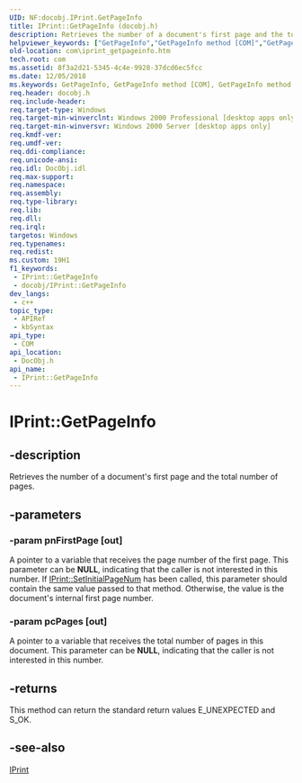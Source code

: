 ```yaml
---
UID: NF:docobj.IPrint.GetPageInfo
title: IPrint::GetPageInfo (docobj.h)
description: Retrieves the number of a document's first page and the total number of pages.
helpviewer_keywords: ["GetPageInfo","GetPageInfo method [COM]","GetPageInfo method [COM]","IPrint interface","IPrint interface [COM]","GetPageInfo method","IPrint.GetPageInfo","IPrint::GetPageInfo","_ctrl_iprint_getpageinfo","com.iprint_getpageinfo","docobj/IPrint::GetPageInfo"]
old-location: com\iprint_getpageinfo.htm
tech.root: com
ms.assetid: 8f3a2d21-5345-4c4e-9928-37dcd6ec5fcc
ms.date: 12/05/2018
ms.keywords: GetPageInfo, GetPageInfo method [COM], GetPageInfo method [COM],IPrint interface, IPrint interface [COM],GetPageInfo method, IPrint.GetPageInfo, IPrint::GetPageInfo, _ctrl_iprint_getpageinfo, com.iprint_getpageinfo, docobj/IPrint::GetPageInfo
req.header: docobj.h
req.include-header: 
req.target-type: Windows
req.target-min-winverclnt: Windows 2000 Professional [desktop apps only]
req.target-min-winversvr: Windows 2000 Server [desktop apps only]
req.kmdf-ver: 
req.umdf-ver: 
req.ddi-compliance: 
req.unicode-ansi: 
req.idl: DocObj.idl
req.max-support: 
req.namespace: 
req.assembly: 
req.type-library: 
req.lib: 
req.dll: 
req.irql: 
targetos: Windows
req.typenames: 
req.redist: 
ms.custom: 19H1
f1_keywords:
 - IPrint::GetPageInfo
 - docobj/IPrint::GetPageInfo
dev_langs:
 - c++
topic_type:
 - APIRef
 - kbSyntax
api_type:
 - COM
api_location:
 - DocObj.h
api_name:
 - IPrint::GetPageInfo
---
```


# IPrint::GetPageInfo


## -description

Retrieves the number of a document's first page and the total number of pages.

## -parameters

### -param pnFirstPage [out]

A pointer to a variable that receives the page number of the first page. This parameter can be <b>NULL</b>, indicating that the caller is not interested in this number. If <a href="/windows/desktop/api/docobj/nf-docobj-iprint-setinitialpagenum">IPrint::SetInitialPageNum</a> has been called, this parameter should contain the same value passed to that method. Otherwise, the value is the document's internal first page number.

### -param pcPages [out]

A pointer to a variable that receives the total number of pages in this document. This parameter can be <b>NULL</b>, indicating that the caller is not interested in this number.

## -returns

This method can return the standard return values E_UNEXPECTED and S_OK.

## -see-also

<a href="/windows/desktop/api/docobj/nn-docobj-iprint">IPrint</a>

